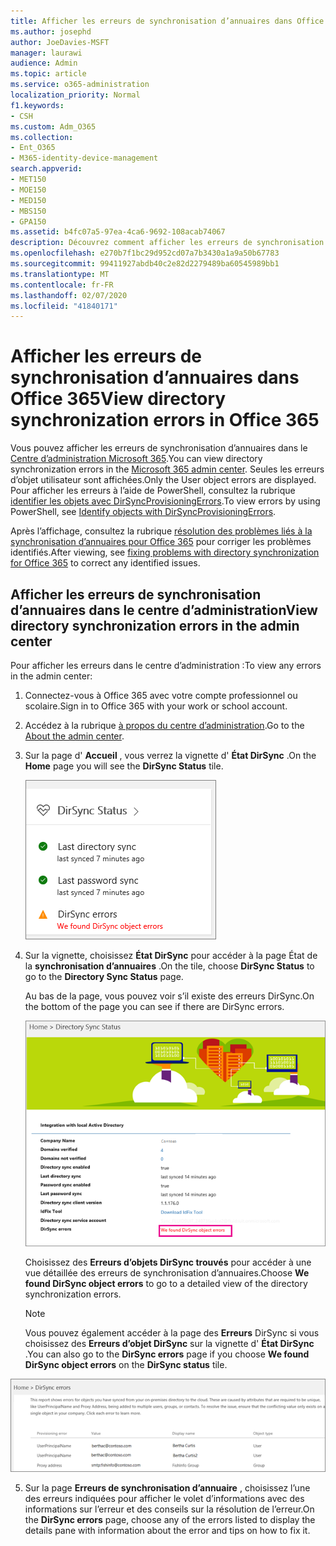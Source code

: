 ```yaml
---
title: Afficher les erreurs de synchronisation d’annuaires dans Office 365
ms.author: josephd
author: JoeDavies-MSFT
manager: laurawi
audience: Admin
ms.topic: article
ms.service: o365-administration
localization_priority: Normal
f1.keywords:
- CSH
ms.custom: Adm_O365
ms.collection:
- Ent_O365
- M365-identity-device-management
search.appverid:
- MET150
- MOE150
- MED150
- MBS150
- GPA150
ms.assetid: b4fc07a5-97ea-4ca6-9692-108acab74067
description: Découvrez comment afficher les erreurs de synchronisation d’annuaires dans le centre d’administration Microsoft 365.
ms.openlocfilehash: e270b7f1bc29d952cd07a7b3430a1a9a50b67783
ms.sourcegitcommit: 99411927abdb40c2e82d2279489ba60545989bb1
ms.translationtype: MT
ms.contentlocale: fr-FR
ms.lasthandoff: 02/07/2020
ms.locfileid: "41840171"
---
```

# <a name="view-directory-synchronization-errors-in-office-365"></a><span data-ttu-id="f0215-103">Afficher les erreurs de synchronisation d’annuaires dans Office 365</span><span class="sxs-lookup"><span data-stu-id="f0215-103">View directory synchronization errors in Office 365</span></span>

<span data-ttu-id="f0215-104">Vous pouvez afficher les erreurs de synchronisation d’annuaires dans le [Centre d’administration Microsoft 365](https://admin.microsoft.com).</span><span class="sxs-lookup"><span data-stu-id="f0215-104">You can view directory synchronization errors in the [Microsoft 365 admin center](https://admin.microsoft.com).</span></span> <span data-ttu-id="f0215-105">Seules les erreurs d’objet utilisateur sont affichées.</span><span class="sxs-lookup"><span data-stu-id="f0215-105">Only the User object errors are displayed.</span></span> <span data-ttu-id="f0215-106">Pour afficher les erreurs à l’aide de PowerShell, consultez la rubrique [identifier les objets avec DirSyncProvisioningErrors](https://docs.microsoft.com/azure/active-directory/hybrid/how-to-connect-syncservice-duplicate-attribute-resiliency).</span><span class="sxs-lookup"><span data-stu-id="f0215-106">To view errors by using PowerShell, see [Identify objects with DirSyncProvisioningErrors](https://docs.microsoft.com/azure/active-directory/hybrid/how-to-connect-syncservice-duplicate-attribute-resiliency).</span></span>

<span data-ttu-id="f0215-107">Après l’affichage, consultez la rubrique [résolution des problèmes liés à la synchronisation d’annuaires pour Office 365](fix-problems-with-directory-synchronization.md) pour corriger les problèmes identifiés.</span><span class="sxs-lookup"><span data-stu-id="f0215-107">After viewing, see [fixing problems with directory synchronization for Office 365](fix-problems-with-directory-synchronization.md) to correct any identified issues.</span></span>
  
## <a name="view-directory-synchronization-errors-in-the-admin-center"></a><span data-ttu-id="f0215-108">Afficher les erreurs de synchronisation d’annuaires dans le centre d’administration</span><span class="sxs-lookup"><span data-stu-id="f0215-108">View directory synchronization errors in the admin center</span></span>

<span data-ttu-id="f0215-109">Pour afficher les erreurs dans le centre d’administration :</span><span class="sxs-lookup"><span data-stu-id="f0215-109">To view any errors in the admin center:</span></span>
  
1. <span data-ttu-id="f0215-110">Connectez-vous à Office 365 avec votre compte professionnel ou scolaire.</span><span class="sxs-lookup"><span data-stu-id="f0215-110">Sign in to Office 365 with your work or school account.</span></span> 
    
2. <span data-ttu-id="f0215-111">Accédez à la rubrique [à propos du centre d’administration](https://support.office.com/article/758befc4-0888-4009-9f14-0d147402fd23).</span><span class="sxs-lookup"><span data-stu-id="f0215-111">Go to the [About the admin center](https://support.office.com/article/758befc4-0888-4009-9f14-0d147402fd23).</span></span>
    
3. <span data-ttu-id="f0215-112">Sur la page d' **Accueil** , vous verrez la vignette d' **État DirSync** .</span><span class="sxs-lookup"><span data-stu-id="f0215-112">On the **Home** page you will see the **DirSync Status** tile.</span></span> 
    
    ![Vignette d’État DirSync dans l’aperçu du centre d’administration](media/060006e9-de61-49d5-8979-e77cda198e71.png)
  
4. <span data-ttu-id="f0215-114">Sur la vignette, choisissez **État DirSync** pour accéder à la page État de la **synchronisation d’annuaires** .</span><span class="sxs-lookup"><span data-stu-id="f0215-114">On the tile, choose **DirSync Status** to go to the **Directory Sync Status** page.</span></span> 
    
    <span data-ttu-id="f0215-115">Au bas de la page, vous pouvez voir s’il existe des erreurs DirSync.</span><span class="sxs-lookup"><span data-stu-id="f0215-115">On the bottom of the page you can see if there are DirSync errors.</span></span>
    
    ![Sur la page État de la synchronisation d’annuaires, vous pouvez voir s’il existe des erreurs d’objet DirSync](media/882094a3-80d3-4aae-b90b-78b27047974c.png)
  
    <span data-ttu-id="f0215-117">Choisissez des **Erreurs d’objets DirSync trouvés** pour accéder à une vue détaillée des erreurs de synchronisation d’annuaires.</span><span class="sxs-lookup"><span data-stu-id="f0215-117">Choose **We found DirSync object errors** to go to a detailed view of the directory synchronization errors.</span></span> 
    
    > [!NOTE]
    > <span data-ttu-id="f0215-118">Vous pouvez également accéder à la page des **Erreurs** DirSync si vous choisissez des **Erreurs d’objet DirSync** sur la vignette d' **État DirSync** .</span><span class="sxs-lookup"><span data-stu-id="f0215-118">You can also go to the **DirSync errors** page if you choose **We found DirSync object errors** on the **DirSync status** tile.</span></span> 
  
![Page des erreurs DirSync](media/a6e302d4-6be7-4e3a-b4b5-81c5a2c02952.png)
  
5. <span data-ttu-id="f0215-120">Sur la page **Erreurs de synchronisation d’annuaire** , choisissez l’une des erreurs indiquées pour afficher le volet d’informations avec des informations sur l’erreur et des conseils sur la résolution de l’erreur.</span><span class="sxs-lookup"><span data-stu-id="f0215-120">On the **DirSync errors** page, choose any of the errors listed to display the details pane with information about the error and tips on how to fix it.</span></span> 
